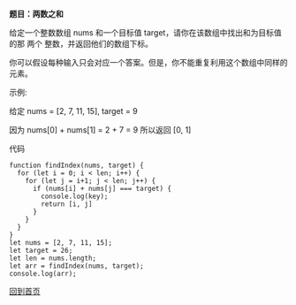 **题目：两数之和** 

给定一个整数数组 nums 和一个目标值 target，请你在该数组中找出和为目标值的那 两个 整数，并返回他们的数组下标。

你可以假设每种输入只会对应一个答案。但是，你不能重复利用这个数组中同样的元素。

示例:

给定 nums = [2, 7, 11, 15], target = 9

因为 nums[0] + nums[1] = 2 + 7 = 9
所以返回 [0, 1]


代码
```
function findIndex(nums, target) {
  for (let i = 0; i < len; i++) {
    for (let j = i+1; j < len; j++) {
      if (nums[i] + nums[j] === target) {
        console.log(key);
        return [i, j]
      }
    }
  }
}
let nums = [2, 7, 11, 15];
let target = 26;
let len = nums.length;
let arr = findIndex(nums, target);
console.log(arr);
```
[回到首页](https://github.com/tfeng-use/algorithm-js/blob/master/README.md)